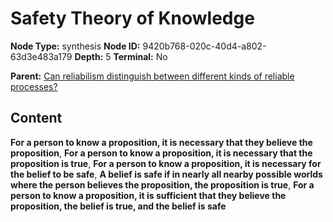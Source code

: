 # Safety Theory of Knowledge

**Node Type:** synthesis
**Node ID:** 9420b768-020c-40d4-a802-63d3e483a179
**Depth:** 5
**Terminal:** No

**Parent:** [Can reliabilism distinguish between different kinds of reliable processes?](can-reliabilism-distinguish-between-different-kinds-of-reliable-processes-antithesis-f0e29cad-888a-4df5-b273-26ab8a1dfb2c.md)

## Content

**For a person to know a proposition, it is necessary that they believe the proposition**, **For a person to know a proposition, it is necessary that the proposition is true**, **For a person to know a proposition, it is necessary for the belief to be safe**, **A belief is safe if in nearly all nearby possible worlds where the person believes the proposition, the proposition is true**, **For a person to know a proposition, it is sufficient that they believe the proposition, the belief is true, and the belief is safe**
